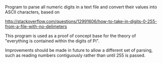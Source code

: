 Program to parse all numeric digits in a text file and convert their values into ASCII characters, based on

http://stackoverflow.com/questions/12991606/how-to-take-in-digits-0-255-from-a-file-with-no-delimeters

This program is used as a proof of concept base for the theory of "everything is contained within the digits of Pi".

Improvements should be made in future to allow a different set of parsing, such as reading numbers contiguously rather than until 255 is passed.
